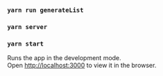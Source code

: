 ### `yarn run generateList`

### `yarn server`

### `yarn start`

Runs the app in the development mode.<br> Open
[http://localhost:3000](http://localhost:3000) to view it in the browser.
